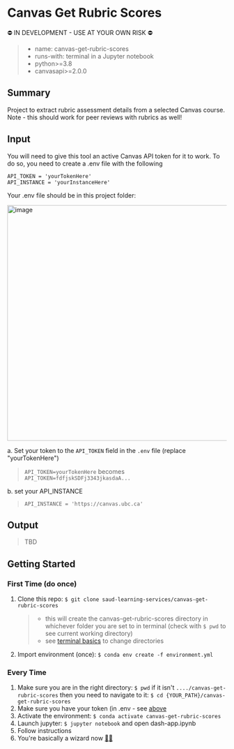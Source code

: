 # Canvas Get Rubric Scores
⛔️ IN DEVELOPMENT - USE AT YOUR OWN RISK ⛔️

> - name: canvas-get-rubric-scores
> - runs-with: terminal in a Jupyter notebook
> - python>=3.8
> - canvasapi>=2.0.0

## Summary

Project to extract rubric assessment details from a selected Canvas course. 
Note - this should work for peer reviews with rubrics as well! 

## Input

You will need to give this tool an active Canvas API token for it to work. To do so, you need to create a .env file with the following

```
API_TOKEN = 'yourTokenHere'
API_INSTANCE = 'yourInstanceHere'
```

Your .env file should be in this project folder:

<img width="540" alt="image" src="https://user-images.githubusercontent.com/22600917/172930834-c160322e-b583-4a08-a06c-1074360f17f8.png">

a. Set your token to the `API_TOKEN` field in the `.env` file (replace "yourTokenHere")

> `API_TOKEN=yourTokenHere`
> becomes
> `API_TOKEN=fdfjskSDFj3343jkasdaA...`

b. set your API_INSTANCE 
> `API_INSTANCE = 'https://canvas.ubc.ca'`



## Output

> TBD

## Getting Started

### First Time (do once)

1. Clone this repo: `$ git clone saud-learning-services/canvas-get-rubric-scores`
   > - this will create the canvas-get-rubric-scores directory in whichever folder you are set to in terminal (check with `$ pwd` to see current working directory)
   > - see [terminal basics](https://github.com/saud-learning-services/instructions-and-other-templates/blob/main/docs/terminal-basics.md) to change directories
2. Import environment (once): `$ conda env create -f environment.yml`

### Every Time

1. Make sure you are in the right directory: `$ pwd` if it isn't `..../canvas-get-rubric-scores` then you need to navigate to it: `$ cd {YOUR_PATH}/canvas-get-rubric-scores`
2. Make sure you have your token (in .env - see [above](#input)
3. Activate the environment: `$ conda activate canvas-get-rubric-scores`
4. Launch jupyter: `$ jupyter notebook` and open dash-app.ipynb
5. Follow instructions
6. You're basically a wizard now [🧙‍♀️](https://tenor.com/bo4Bs.gif)
